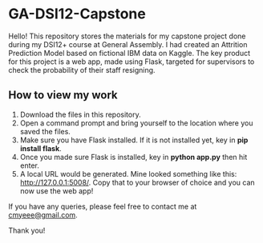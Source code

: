 # GA-DSI12-Capstone

Hello! This repository stores the materials for my capstone project done during my DSI12+ course at General Assembly. I had created an Attrition Prediction Model based on fictional IBM data on Kaggle. 
The key product for this project is a web app, made using Flask, targeted for supervisors to check the probability of their staff resigning. 

## How to view my work
1. Download the files in this repository. 
2. Open a command prompt and bring yourself to the location where you saved the files. 
3. Make sure you have Flask installed. If it is not installed yet, key in **pip install flask**.
4. Once you made sure Flask is installed, key in **python app.py** then hit enter.
5. A local URL would be generated. Mine looked something like this: http://127.0.0.1:5008/. Copy that to your browser of choice and you can now use the web app!

If you have any queries, please feel free to contact me at cmyeee@gmail.com.

Thank you!
